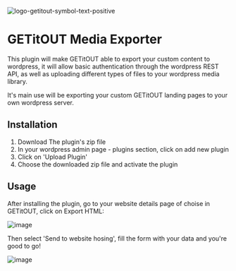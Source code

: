 ![logo-getitout-symbol-text-positive](https://user-images.githubusercontent.com/13397167/145634782-0d661765-f765-4370-b614-eab3ea719886.png)

# GETitOUT Media Exporter

This plugin will make GETitOUT able to export your custom content to wordpress, it will allow basic authentication through the wordpress REST API, as well as uploading different types of files to your wordpress media library.

It's main use will be exporting your custom GETitOUT landing pages to your own wordpress server.

## Installation

1. Download The plugin's zip file
2. In your wordpress admin page - plugins section, click on add new plugin
3. Click on 'Upload Plugin'
4. Choose the downloaded zip file and activate the plugin

## Usage

After installing the plugin, go to your website details page of choise in GETitOUT, click on Export HTML:

![image](https://user-images.githubusercontent.com/13397167/145511255-c598ca23-97ec-4475-a9a0-a27182514bf8.png)

Then select 'Send to website hosing', fill the form with your data and you're good to go!

![image](https://user-images.githubusercontent.com/13397167/145511383-516d8acd-2112-4a93-89f4-cae5e8c01ae5.png)
